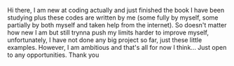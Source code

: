 Hi there, I am new at coding actually and just finished the book I have been studying plus these codes are written by me (some fully by myself, some partially by both myself and taken help from the internet).
So doesn't matter how new I am but still trynna push my limits harder to improve myself, unfortunately, I have not done any big project so far, just these little examples. However, I am ambitious and that's
all for now I think...   Just open to any opportunities.
Thank you
